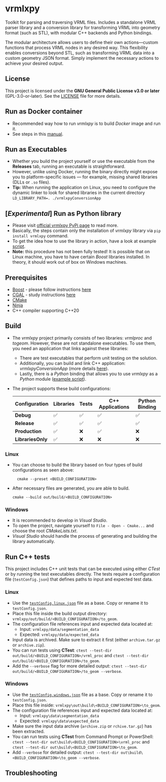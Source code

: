 # vrmlxpy
Toolkit for parsing and traversing VRML files.
Includes a standalone VRML parser library and a conversion library for transforming VRML into geometry format (such as STL), with modular C++ backends and Python bindings.

The modular architecture allows users to define their own actions—custom functions that process VRML nodes in any desired way. This flexibility enables conversions beyond STL, such as transforming VRML data into a custom geometry JSON format. Simply implement the necessary actions to achieve your desired output.

## License
This project is licensed under the **GNU General Public License v3.0 or later** (GPL-3.0-or-later). See the [LICENSE](LICENSE) file for more details.

## Run as Docker container
- Recommended way how to run *vrmlxpy* is to build *Docker* image and run it.
- See steps in this [manual](doc/docker_steps.md).

## Run as Executables
- Whether you build the project yourself or use the executable from the **Releases** tab, running an executable is straightforward.
- However, unlike using Docker, running the binary directly might expose you to platform-specific issues — for example, missing shared libraries (DLLs or `.so` files).
- **Tip:** When running the application on Linux, you need to configure the dynamic linker to look for shared libraries in the current directory  ```LD_LIBRARY_PATH=. ./vrmlxpyConversionApp```

## [*Experimental*] Run as Python library
- Please visit [official vrmlxpy PyPi page](https://pypi.org/project/vrmlxpy/) to read more.
- Basically, the steps contain only the installation of *vrmlxpy* library via ```pip install vrmlxpy``` command.
- To get the idea how to use the library in action, have a look at example [script](scripts/run_vrmlxpy.py).
- **Note:** this procedure has not been fully tested! It is possible that on Linux machine, you have to have certain *Boost* libraries installed. In theory, it should work out of box on Windows machines.

## Prerequisites
- [Boost](https://www.boost.org/) - please follow instructions [here](doc/boost_installation.md)
- [CGAL](https://www.cgal.org/) - study instructions [here](doc/cgal_installation.md)
- [CMake](https://cmake.org/)
- [Ninja](https://ninja-build.org/)
- C++ compiler supporting C++20

## Build

- The *vrmlxpy* project primarily consists of two libraries: *vrmlproc* and *togeom*. However, these are not standalone executables. To use them, you need an application that links against these libraries:
	- There are test executables that perform unit testing on the solution.
	- Additionally, you can build and link C++ application: *vrmlxpyConversionApp* (more details [here](doc/docker_steps.md)).
	- Lastly, there is a *Python* binding that allows you to use *vrmlxpy* as a *Python* module ([example script](scripts/run_vrmlxpy_from_docker.py)).

- The project supports these build configurations:

	| Configuration     | Libraries | Tests | C++ Applications | Python Binding |
	|------------------|-----------|-------|------------------|-----------------|
	| **Debug**        | ✅         | ✅     | ✅                | ✅         |
	| **Release**      | ✅         | ✅     | ✅                | ✅         |
	| **Production**   | ✅         | ❌     | ✅                | ❌         |
	| **LibrariesOnly** | ✅         | ❌     | ❌                | ❌        |


### Linux
- You can choose to build the library based on four types of build configurations as seen above:

  ```
	cmake --preset <BUILD_CONFIGURATION>
  ```
- After necessary files are generated, you are able to build.
	```
	cmake --build out/build/<BUILD_CONFIGURATION>
	```

### Windows
- It is recommended to develop in *Visual Studio*.
- To open the project, navigate yourself to ```File - Open - Cmake...``` and choose the root *CMakeLists.txt*.
- *Visual Studio* should handle the process of generating and building the library automatically.

## Run C++ tests

This project includes C++ unit tests that can be executed using either *CTest* or by running the test executables directly. The tests require a configuration file (`testConfig.json`) that defines paths to input and expected test data.

### Linux
- Use the [```testConfig.linux.json```](testConfig.linux.json) file as a base. Copy or rename it to `testConfig.json`.
- Place this file inside the build output directory:  
  ```vrmlxpy/out/build/<BUILD_CONFIGURATION>/to_geom```.
- The configuration file references input and expected data located at:
  - Input: `vrmlxpy/data/segmentation_data`
  - Expected: `vrmlxpy/data/expected_data`
- Input data is archived. Make sure to extract it first (either `archive.tar.gz` or `archive.zip`).
- You can run tests using **CTest**:
  ```ctest --test-dir out/build/<BUILD_CONFIGURATION>/vrml_proc``` and 
  ```ctest --test-dir out/build/<BUILD_CONFIGURATION>/to_geom```.
- Add the ```--verbose``` flag for more detailed output: ```ctest --test-dir out/build/<BUILD_CONFIGURATION>/to_geom --verbose```.

### Windows
- Use the [```testConfig.windows.json```](testConfig.windows.json) file as a base. Copy or rename it to `testConfig.json`.
- Place this file inside: ```vrmlxpy\out\build\<BUILD_CONFIGURATION>\to_geom```.
- The configuration file references input and expected data located at:
  - Input: `vrmlxpy\data\segmentation_data`
  - Expected: `vrmlxpy\data\expected_data`
- Make sure the input data archive (```archive.zip``` or ```rchive.tar.gz```) has been extracted.
- You can run tests using **CTest** from Command Prompt or PowerShell:
  ``` ctest --test-dir out\build\<BUILD_CONFIGURATION>\vrml_proc``` and
  ```ctest --test-dir out\build\<BUILD_CONFIGURATION>\to_geom```.
- Add ```--verbose``` for detailed output: ```ctest --test-dir out\build\<BUILD_CONFIGURATION>\to_geom --verbose```.

## Troubleshooting